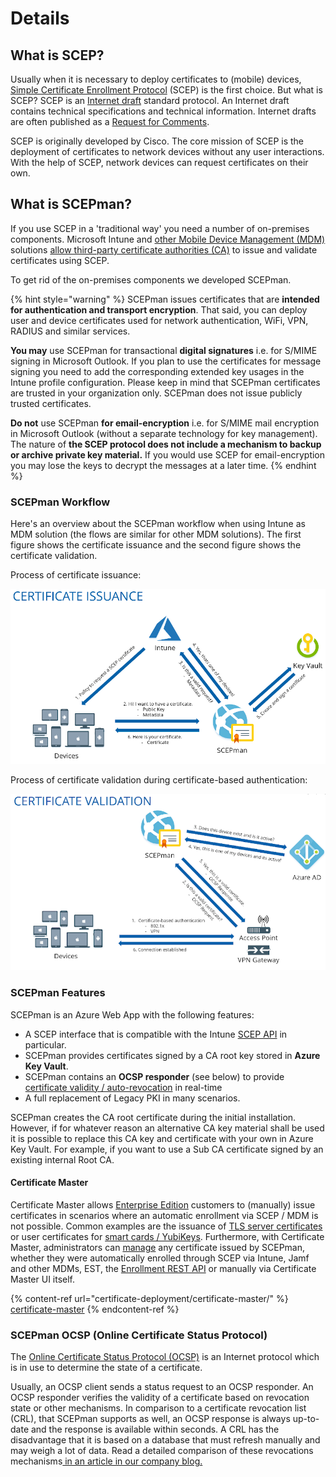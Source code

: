 # Details

## What is SCEP?

Usually when it is necessary to deploy certificates to (mobile) devices, [Simple Certificate Enrollment Protocol](https://www.rfc-editor.org/rfc/rfc8894.html) (SCEP) is the first choice. But what is SCEP? SCEP is an [Internet draft](https://en.wikipedia.org/wiki/Internet\_Draft) standard protocol. An Internet draft contains technical specifications and technical information. Internet drafts are often published as a [Request for Comments](https://en.wikipedia.org/wiki/Request\_for\_Comments).

SCEP is originally developed by Cisco. The core mission of SCEP is the deployment of certificates to network devices without any user interactions. With the help of SCEP, network devices can request certificates on their own.

## What is SCEPman?

If you use SCEP in a 'traditional way' you need a number of on-premises components. Microsoft Intune and [other Mobile Device Management (MDM)](use-cases.md#mdm-solutions) solutions [allow third-party certificate authorities (CA)](https://docs.microsoft.com/en-us/intune/certificate-authority-add-scep-overview) to issue and validate certificates using SCEP.

To get rid of the on-premises components we developed SCEPman.

{% hint style="warning" %}
SCEPman issues certificates that are **intended for authentication and transport encryption**. That said, you can deploy user and device certificates used for network authentication, WiFi, VPN, RADIUS and similar services.

**You may** use SCEPman for transactional **digital signatures** i.e. for S/MIME signing in Microsoft Outlook. If you plan to use the certificates for message signing you need to add the corresponding extended key usages in the Intune profile configuration. Please keep in mind that SCEPman certificates are trusted in your organization only. SCEPman does not issue publicly trusted certificates.

**Do not** use SCEPman **for email-encryption** i.e. for S/MIME mail encryption in Microsoft Outlook (without a separate technology for key management). The nature of **the SCEP protocol does not include a mechanism to backup or archive private key material.** If you would use SCEP for email-encryption you may lose the keys to decrypt the messages at a later time.
{% endhint %}

### SCEPman Workflow

Here's an overview about the SCEPman workflow when using Intune as MDM solution (the flows are similar for other MDM solutions). The first figure shows the certificate issuance and the second figure shows the certificate validation.

Process of certificate issuance:

![](<.gitbook/assets/Overview1 (2).png>)

Process of certificate validation during certificate-based authentication:

![](<.gitbook/assets/Overview2 (2).png>)

### SCEPman Features

SCEPman is an Azure Web App with the following features:

* A SCEP interface that is compatible with the Intune [SCEP API](https://docs.microsoft.com/en-us/intune/certificate-authority-add-scep-overview) in particular.
* SCEPman provides certificates signed by a CA root key stored in **Azure Key Vault**.
* SCEPman contains an **OCSP responder** (see below) to provide [certificate validity / auto-revocation](certificate-deployment/manage-certificates.md#automatic-revocation) in real-time
* A full replacement of Legacy PKI in many scenarios.

SCEPman creates the CA root certificate during the initial installation. However, if for whatever reason an alternative CA key material shall be used it is possible to replace this CA key and certificate with your own in Azure Key Vault. For example, if you want to use a Sub CA certificate signed by an existing internal Root CA.

#### Certificate Master

Certificate Master allows [Enterprise Edition](editions.md#edition-comparison) customers to (manually) issue certificates in scenarios where an automatic enrollment via SCEP / MDM is not possible. Common examples are the issuance of [TLS server certificates](certificate-deployment/certificate-master/tls-server-certificate-pkcs-12.md) or user certificates for [smart cards / YubiKeys](certificate-deployment/certificate-master/user-certificate.md). Furthermore, with Certificate Master, administrators can [manage](certificate-deployment/manage-certificates.md) any certificate issued by SCEPman, whether they were automatically enrolled through SCEP via Intune, Jamf and other MDMs, EST, the [Enrollment REST API](certificate-deployment/api-certificates/) or manually via Certificate Master UI itself.

{% content-ref url="certificate-deployment/certificate-master/" %}
[certificate-master](certificate-deployment/certificate-master/)
{% endcontent-ref %}

### SCEPman OCSP (Online Certificate Status Protocol)

The [Online Certificate Status Protocol (OCSP)](https://en.wikipedia.org/wiki/Online\_Certificate\_Status\_Protocol) is an Internet protocol which is in use to determine the state of a certificate.

Usually, an OCSP client sends a status request to an OCSP responder. An OCSP responder verifies the validity of a certificate based on revocation state or other mechanisms. In comparison to a certificate revocation list (CRL), that SCEPman supports as well, an OCSP response is always up-to-date and the response is available within seconds. A CRL has the disadvantage that it is based on a database that must refresh manually and may weigh a lot of data. Read a detailed comparison of these revocations mechanisms[ in an article in our company blog.](https://www.glueckkanja.com/blog/products/2023/05/certificate-revocation-en/)
